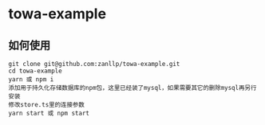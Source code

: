 # towa-example
## 如何使用
```
git clone git@github.com:zanllp/towa-example.git
cd towa-example
yarn 或 npm i
添加用于持久化存储数据库的npm包，这里已经装了mysql，如果需要其它的删除mysql再另行安装
修改store.ts里的连接参数
yarn start 或 npm start
 ```
